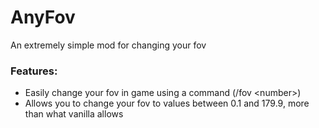 # AnyFov
An extremely simple mod for changing your fov
### Features:
* Easily change your fov in game using a command \(/fov \<number\>\)
* Allows you to change your fov to values between 0.1 and 179.9, more than what vanilla allows